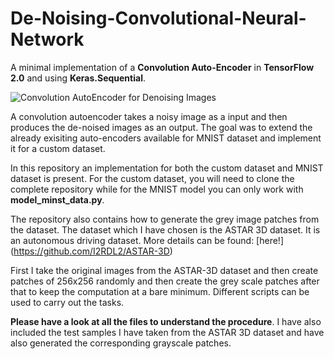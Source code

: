 # De-Noising-Convolutional-Neural-Network

A minimal implementation of a <b>Convolution Auto-Encoder</b> in <b>TensorFlow 2.0</b> and using <b>Keras.Sequential</b>.

![Convolution AutoEncoder for Denoising Images](/mnt/data2/downloads/unnamed.png)

A convolution autoencoder takes a noisy image as a input and then produces the de-noised images as an output. The goal was to extend the already exisiting auto-encoders available for MNIST dataset and implement it for a custom dataset. 

In this repository an implementation for both the custom dataset and MNIST dataset is present. For the custom dataset, you will need to clone the complete repository while for the MNIST model you can only work with <b>model_minst_data.py</b>. 

The repository also contains how to generate the grey image patches from the dataset. The dataset which I have chosen is the ASTAR 3D dataset. It is an autonomous driving dataset. More details can be found: [here!] (https://github.com/I2RDL2/ASTAR-3D)

First I take the original images from the ASTAR-3D dataset and then create patches of 256x256 randomly and then create the grey scale patches after that to keep the computation at a bare minimum. Different scripts can be used to carry out the tasks. 

<b>Please have a look at all the files to understand the procedure</b>. I have also included the test samples I have taken from the ASTAR 3D dataset and have also generated the corresponding grayscale patches.

 

